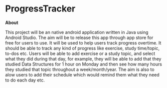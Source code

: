# ProgressTracker
 
**About**

This project will be an native android application written in Java using Android Studio. 
The aim will be to release this app through app store for free for users to use. 
It will be used to help users track progress overtime. It should be able to track
any kind of progress like exercise, study time/topic, to-dos etc.
Users will be able to add exercise or a study topic, and select what they did during that day,
for example, they will be able to add that they studied Data Structures for 1 hour on Monday and 
then see how many hours they studied that topic throughout a week/month/year. 
The aim is also to alow users to add their schedule which would remind them what they need to do
each day etc.

